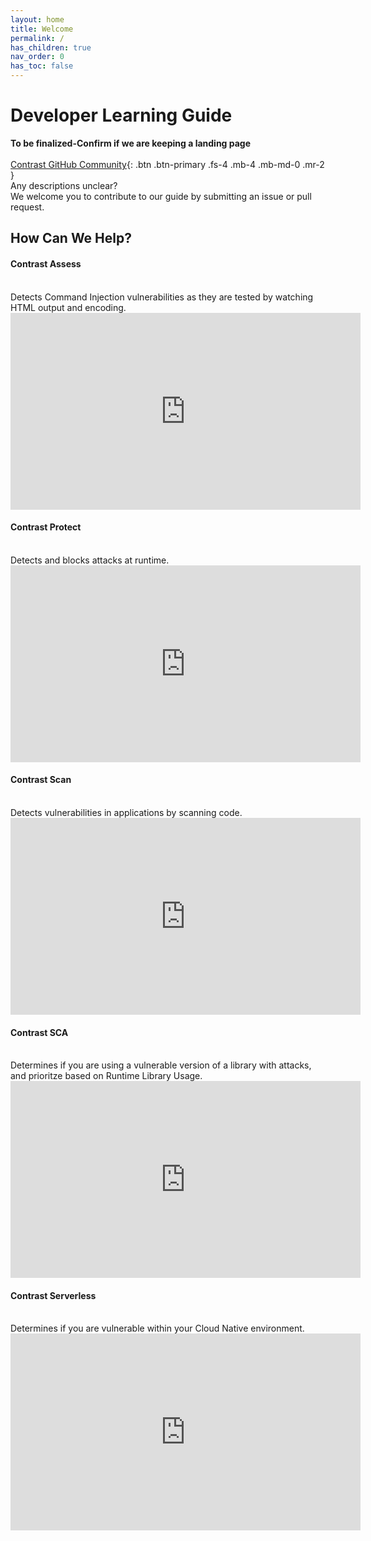 ```yaml
---
layout: home
title: Welcome
permalink: /
has_children: true
nav_order: 0
has_toc: false
---
```


<h1>Developer Learning Guide </h1>


**To be finalized-Confirm if we are keeping a landing page**
<br/> 
<br/> 
[Contrast GitHub Community](https://github.com/sara-kathryn/DeveloperLearnGuide){: .btn .btn-primary .fs-4 .mb-4 .mb-md-0 .mr-2 }
<br/> 
Any descriptions unclear? 
<br/> 
We welcome you to contribute to our guide by submitting an issue or pull request.



## How Can We Help?

#### Contrast Assess 
<br/>
Detects Command Injection vulnerabilities as they are tested by watching HTML output and encoding. 

<iframe width="560" height="315" src="https://www.youtube.com/embed/z0DBdAW6IKw" title="YouTube video player" frameborder="0" allow="accelerometer; autoplay; clipboard-write; encrypted-media; gyroscope; picture-in-picture" allowfullscreen></iframe> 

<br/>

#### Contrast Protect 
<br/>
Detects and blocks attacks at runtime. 

<iframe width="560" height="315" src="https://www.youtube.com/embed/-cV6BsTQpi4" title="YouTube video player" frameborder="0" allow="accelerometer; autoplay; clipboard-write; encrypted-media; gyroscope; picture-in-picture" allowfullscreen></iframe> 
<br/> 



#### Contrast Scan
<br/> 
Detects vulnerabilities in  applications by scanning code. 
<iframe width="560" height="315" src="https://www.youtube.com/embed/AvRG2KzQk4w" title="YouTube video player" frameborder="0" allow="accelerometer; autoplay; clipboard-write; encrypted-media; gyroscope; picture-in-picture" allowfullscreen></iframe> 
<br/>  


#### Contrast SCA
<br/> 
Determines if you are using a vulnerable version of a library with attacks, and prioritze based on Runtime Library Usage.
<iframe width="560" height="315" src="https://www.youtube.com/embed/8HH6kjSva1k" title="YouTube video player" frameborder="0" allow="accelerometer; autoplay; clipboard-write; encrypted-media; gyroscope; picture-in-picture" allowfullscreen></iframe>
<br/> 

#### Contrast Serverless
<br/> 
Determines if you are vulnerable within your Cloud Native environment. 
<iframe width="560" height="315" src="https://www.youtube.com/embed/ferTzMA-uhI" title="YouTube video player" frameborder="0" allow="accelerometer; autoplay; clipboard-write; encrypted-media; gyroscope; picture-in-picture" allowfullscreen></iframe>
